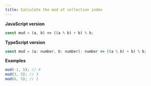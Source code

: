 ```yaml
---
title: Calculate the mod of collection index
---
```


**JavaScript version**

```js
const mod = (a, b) => ((a % b) + b) % b;
```

**TypeScript version**

```js
const mod = (a: number, b: number): number => ((a % b) + b) % b;
```

**Examples**

```js
mod(-1, 5); // 4
mod(3, 5); // 3
mod(6, 5); // 1
```
